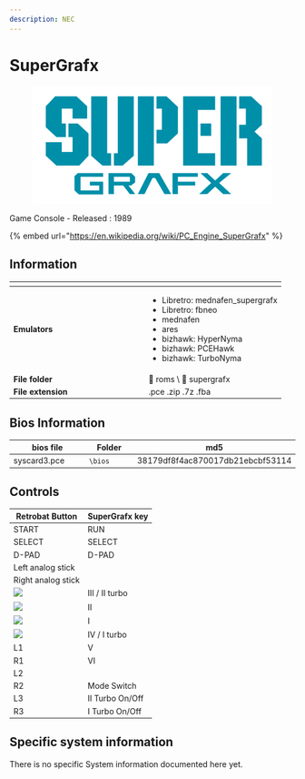 ```yaml
---
description: NEC
---
```


# SuperGrafx

<div align="left">

<figure><img src="https://raw.githubusercontent.com/fabricecaruso/es-theme-carbon/52ff37c9e265587d006945a2ba695b5a962b3a3d/art/logos/supergrafx.svg" alt=""><figcaption></figcaption></figure>

</div>

Game Console - Released : 1989

{% embed url="https://en.wikipedia.org/wiki/PC_Engine_SuperGrafx" %}

## Information

<table data-header-hidden><thead><tr><th width="224"></th><th></th></tr></thead><tbody><tr><td><strong>Emulators</strong></td><td><ul><li>Libretro: mednafen_supergrafx</li><li>Libretro: fbneo</li><li>mednafen</li><li>ares</li><li>bizhawk: HyperNyma</li><li>bizhawk: PCEHawk</li><li>bizhawk: TurboNyma</li></ul></td></tr><tr><td><strong>File folder</strong></td><td><span data-gb-custom-inline data-tag="emoji" data-code="1f4c2">📂</span> roms \ <span data-gb-custom-inline data-tag="emoji" data-code="1f4c2">📂</span> supergrafx</td></tr><tr><td><strong>File extension</strong></td><td>.pce .zip .7z .fba</td></tr></tbody></table>

## Bios Information

<table><thead><tr><th width="224">bios file</th><th width="169">Folder</th><th>md5</th></tr></thead><tbody><tr><td>syscard3.pce</td><td><code>\bios</code></td><td>38179df8f4ac870017db21ebcbf53114</td></tr></tbody></table>

## Controls

| Retrobat Button                                   | SuperGrafx key  |
| ------------------------------------------------- | --------------- |
| START                                             | RUN             |
| SELECT                                            | SELECT          |
| D-PAD                                             | D-PAD           |
| Left analog stick                                 |                 |
| Right analog stick                                |                 |
| ![](<../../../../.gitbook/assets/image (43).png>) | III / II turbo  |
| ![](<../../../../.gitbook/assets/image (25).png>) | II              |
| ![](<../../../../.gitbook/assets/image (11).png>) | I               |
| ![](<../../../../.gitbook/assets/image (45).png>) | IV / I turbo    |
| L1                                                | V               |
| R1                                                | VI              |
| L2                                                |                 |
| R2                                                | Mode Switch     |
| L3                                                | II Turbo On/Off |
| R3                                                | I Turbo On/Off  |

## Specific system information

There is no specific System information documented here yet.
